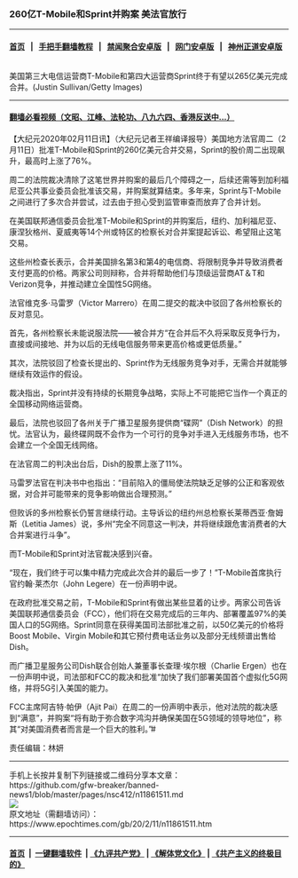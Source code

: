 ### 260亿T-Mobile和Sprint并购案 美法官放行
------------------------

#### [首页](https://github.com/gfw-breaker/banned-news1/blob/master/README.md) &nbsp;&nbsp;|&nbsp;&nbsp; [手把手翻墙教程](https://github.com/gfw-breaker/guides/wiki) &nbsp;&nbsp;|&nbsp;&nbsp; [禁闻聚合安卓版](https://github.com/gfw-breaker/bn-android) &nbsp;&nbsp;|&nbsp;&nbsp; [网门安卓版](https://github.com/oGate2/oGate) &nbsp;&nbsp;|&nbsp;&nbsp; [神州正道安卓版](https://github.com/SzzdOgate/update) 



<div><img alt="" class="aligncenter wp-post-image" src="https://i.epochtimes.com/assets/uploads/2020/02/GettyImages-672389664-600x400.jpg"/>
<div class="red16 caption">
 <p>
  美国第三大电信运营商T-Mobile和第四大运营商Sprint终于有望以265亿美元完成合并。(Justin Sullivan/Getty Images)
 </p>
</div>
</div><hr/>

#### [翻墙必看视频（文昭、江峰、法轮功、八九六四、香港反送中...）](https://github.com/gfw-breaker/banned-news1/blob/master/pages/link3.md)

<div><p>
 【大纪元2020年02月11日讯】（大纪元记者王祥编译报导）美国地方法官周二（2月11日）批准T-Mobile和Sprint的260亿美元合并交易，Sprint的股价周二出现飙升，最高时上涨了76%。
</p>
<p>
 周二的法院裁决清除了这笔世界并购案的最后几个障碍之一，后续还需等到加利福尼亚公共事业委员会批准该交易，并购案就算结束。多年来，Sprint与T-Mobile之间进行了多次合并尝试，过去由于担心受到监管审查而放弃了合并计划。
</p>
<p>
 在美国联邦通信委员会批准T-Mobile和Sprint的并购案后，纽约、加利福尼亚、康涅狄格州、夏威夷等14个州或特区的检察长对合并案提起诉讼、希望阻止这笔交易。
</p>
<p>
 这些州检查长表示，合并美国排名第3和第4的电信商、将限制竞争并导致消费者支付更高的价格。两家公司则辩称，合并将帮助他们与顶级运营商AT＆T和Verizon竞争，并推动建立全国性5G网络。
</p>
<p>
 法官维克多·马雷罗（Victor Marrero）在周二提交的裁决中驳回了各州检察长的反对意见。
</p>
<p>
 首先，各州检察长未能说服法院——被合并方“在合并后不久将采取反竞争行为，直接或间接地、并为以后的无线电信服务带来更高价格或更低质量。”
</p>
<p>
 其次，法院驳回了检查长提出的、Sprint作为无线服务竞争对手，无需合并就能够继续有效运作的假设。
</p>
<p>
 裁决指出，Sprint并没有持续的长期竞争战略，实际上不可能把它当作一个真正的全国移动网络运营商。
</p>
<p>
 最后，法院也驳回了各州关于广播卫星服务提供商“碟网”（Dish Network）的担忧。法官认为，最终碟网既不会作为一个可行的竞争对手进入无线服务市场，也不会建立一个全国无线网络。
</p>
<p>
 在法官周二的判决出台后，Dish的股票上涨了11%。
</p>
<p>
 马雷罗法官在判决书中也指出：“目前陷入的僵局使法院缺乏足够的公正和客观依据，对合并可能带来的竞争影响做出合理预测。”
</p>
<p>
 但败诉的多州检察长仍誓言继续行动。主导诉讼的纽约州总检察长莱蒂西亚·詹姆斯（Letitia James）说，多州“完全不同意这一判决，并将继续跟危害消费者的大合并案进行斗争”。
</p>
<p>
 而T-Mobile和Sprint对法官裁决感到兴奋。
</p>
<p>
 “现在，我们终于可以集中精力完成此次合并的最后一步了！”T-Mobile首席执行官约翰·莱杰尔（John Legere）在一份声明中说。
</p>
<p>
 在政府批准交易之前，T-Mobile和Sprint有做出某些显着的让步。两家公司告诉美国联邦通信委员会（FCC），他们将在交易完成后的三年内、部署覆盖97%的美国人口的5G网络。Sprint同意在获得美国司法部批准之前，以50亿美元的价格将Boost Mobile、Virgin Mobile和其它预付费电话业务以及部分无线频谱出售给Dish。
</p>
<p>
 而广播卫星服务公司Dish联合创始人兼董事长查理·埃尔根（Charlie Ergen）也在一份声明中说，司法部和FCC的裁决和批准“加快了我们部署美国首个虚拟化5G网络，并将5G引入美国的能力。
</p>
<p>
 FCC主席阿吉特·帕伊（Ajit Pai）在周二的一份声明中表示，他对法院的裁决感到“满意”，并购案“将有助于弥合数字鸿沟并确保美国在5G领域的领导地位”，称其“对美国消费者而言是一个巨大的胜利。”#
</p>
<p>
 责任编辑：林妍
</p>
</div>
<hr/>
手机上长按并复制下列链接或二维码分享本文章：<br/>
https://github.com/gfw-breaker/banned-news1/blob/master/pages/nsc412/n11861511.md <br/>
<a href='https://github.com/gfw-breaker/banned-news1/blob/master/pages/nsc412/n11861511.md'><img src='https://github.com/gfw-breaker/banned-news1/blob/master/pages/nsc412/n11861511.md.png'/></a> <br/>
原文地址（需翻墙访问）：https://www.epochtimes.com/gb/20/2/11/n11861511.htm


------------------------
#### [首页](https://github.com/gfw-breaker/banned-news1/blob/master/README.md) &nbsp;|&nbsp; [一键翻墙软件](https://github.com/gfw-breaker/nogfw/blob/master/README.md) &nbsp;| [《九评共产党》](https://github.com/gfw-breaker/9ping.md/blob/master/README.md#九评之一评共产党是什么) | [《解体党文化》](https://github.com/gfw-breaker/jtdwh.md/blob/master/README.md) | [《共产主义的终极目的》](https://github.com/gfw-breaker/gczydzjmd.md/blob/master/README.md)


<img src='http://gfw-breaker.win/banned-news/pages/nsc412/n11861511.md' width='0px' height='0px'/>